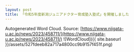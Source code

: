 ```yaml
---
layout: post
title: 「令和5年度新潟ジュニアドクター育成塾入塾式」を開催しました
---
```

Autogenerated Word Cloud.
Source\: [https://www.niigata-u.ac.jp/news/2023/458711/](https://www.niigata-u.ac.jp/news/2023/458711/)
![WordCloud]({{ site.baseurl }}/assets/527fdeeb82a717a4800cc9b9157f451f.png)